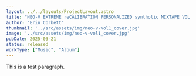 ```yaml
---
layout: ../../layouts/ProjectLayout.astro
title: "NEO-V EXTREME reCALIBRATION PERSONALIZED syntholic MIXTAPE VOL. 1 "
author: "Erin Corbett"
thumbnail: '../src/assets/img/neo-v-vol1_cover.jpg'
image: '../src/assets/img/neo-v-vol1_cover.jpg'
pubDate: 2025-03-21
status: released
workType: ["Music", "Album"]
---
```


This is a test paragraph.